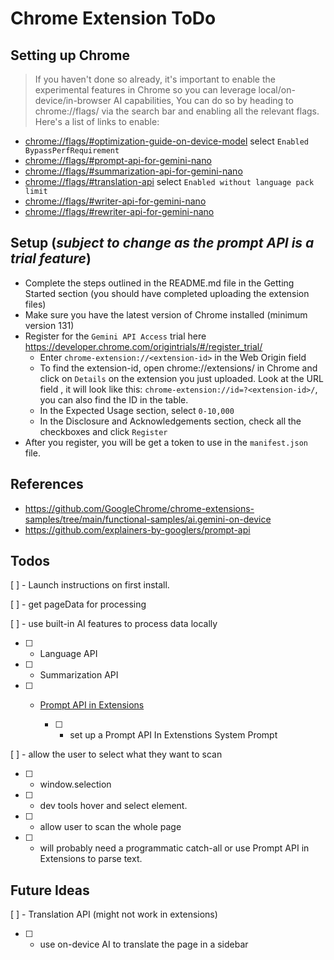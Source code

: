 # Chrome Extension ToDo
## Setting up Chrome
> If you haven't done so already, it's important to enable the experimental features in Chrome so you can leverage local/on-device/in-browser AI capabilities, You can do so by heading to chrome://flags/ via the search bar and enabling all the relevant flags. Here's a list of links to enable:

* [chrome://flags/#optimization-guide-on-device-model](chrome://flags/#optimization-guide-on-device-model) select `Enabled BypassPerfRequirement`
* [chrome://flags/#prompt-api-for-gemini-nano](chrome://flags/#prompt-api-for-gemini-nano)
* [chrome://flags/#summarization-api-for-gemini-nano](chrome://flags/#summarization-api-for-gemini-nano)
* [chrome://flags/#translation-api](chrome://flags/#translation-api) select `Enabled without language pack limit`
* [chrome://flags/#writer-api-for-gemini-nano](chrome://flags/#writer-api-for-gemini-nano)
* [chrome://flags/#rewriter-api-for-gemini-nano](chrome://flags/#rewriter-api-for-gemini-nano)

## Setup (*subject to change as the prompt API is a trial feature*)
* Complete the steps outlined in the README.md file in the Getting Started section (you should have completed uploading the extension files)
* Make sure you have the latest version of Chrome installed (minimum version 131)
* Register for the `Gemini API Access` trial here https://developer.chrome.com/origintrials/#/register_trial/
  * Enter `chrome-extension://<extension-id>` in the Web Origin field
  * To find the extension-id, open chrome://extensions/ in Chrome and click on `Details` on the extension you just uploaded. Look at the URL field , it will look like this: `chrome-extension://id=?<extension-id>/`, you can also find the ID in the table.
  * In the Expected Usage section, select `0-10,000`
  * In the Disclosure and Acknowledgements section, check all the checkboxes and click `Register`
* After you register, you will be get a token to use in the `manifest.json` file.

## References
* https://github.com/GoogleChrome/chrome-extensions-samples/tree/main/functional-samples/ai.gemini-on-device 
* https://github.com/explainers-by-googlers/prompt-api

## Todos
[ ] - Launch instructions on first install. 

[ ] - get pageData for processing

[ ] - use built-in AI features to process data locally

* [ ] - Language API

* [ ] - Summarization API

* [ ] - [Prompt API in Extensions](https://developer.chrome.com/docs/extensions/ai/prompt-api) 

	* [ ] - set up a Prompt API In Extenstions System Prompt

[ ] - allow the user to select what they want to scan

* [ ] - window.selection

* [ ] - dev tools hover and select element.

* [ ] - allow user to scan the whole page

* [ ] - will probably need a programmatic catch-all or use Prompt API in Extensions to parse text.


## Future Ideas 

[ ] - Translation API (might not work in extensions)
* [ ] - use on-device AI to translate the page in a sidebar
	
	